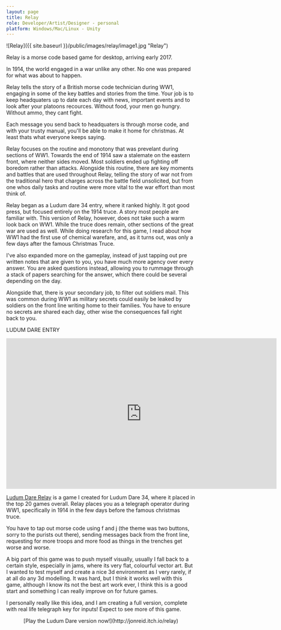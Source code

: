 ```yaml
---
layout: page
title: Relay
role: Developer/Artist/Designer - personal
platform: Windows/Mac/Linux - Unity
---
```


![Relay]({{ site.baseurl }}/public/images/relay/image1.jpg "Relay")

Relay is a morse code based game for desktop, arriving early 2017.

In 1914, the world engaged in a war unlike any other. No one was prepared for what was about to happen. 

Relay tells the story of a British morse code technician during WW1, engaging in some of the key battles and stories from the time. Your job is to keep headquaters up to date each day with news, important events and to look after your platoons recources. Without food, your men go hungry. Without ammo, they cant fight. 

Each message you send back to headquaters is through morse code, and with your trusty manual, you'll be able to make it home for christmas. At least thats what everyone keeps saying. 

Relay focuses on the routine and monotony that was prevelant during sections of WW1. Towards the end of 1914 saw a stalemate on the eastern front, where neither sides moved. Most soldiers ended up fighting off boredom rather than attacks. Alongside this routine, there are key moments and battles that are used throughout Relay, telling the story of war not from the traditional hero that charges across the battle field unsolicited, but from one whos daily tasks and routine were more vital to the war effort than most think of.

Relay began as a Ludum dare 34 entry, where it ranked highly. It got good press, but focused entirely on the 1914 truce. A story most people are familiar with. This version of Relay, however, does not take such a warm look back on WW1. While the truce does remain, other sections of the great war are used as well. While doing research for this game, I read about how WW1 had the first use of chemical warefare, and, as it turns out, was only a few days after the famous Christmas Truce. 

I've also expanded more on the gameplay, instead of just tapping out pre written notes that are given to you, you have much more agency over every answer. You are asked questions instead, allowing you to rummage through a stack of papers searching for the answer, which there could be several depending on the day.

Alongside that, there is your secondary job, to filter out soldiers mail. This was common during WW1 as military secrets could easily be leaked by soldiers on the front line writing home to their families. You have to ensure no secrets are shared each day, other wise the consequences fall right back to you.

LUDUM DARE ENTRY

<iframe width="720" height="400" src="https://www.youtube.com/embed/dr5cJkPcAmQ" frameborder="0" allowfullscreen></iframe>

[Ludum Dare Relay](http://jonreid.itch.io/relay) is a game I created for Ludum Dare 34, where it placed in the top 20 games overall. Relay places you as a telegraph operator during WW1, specifically in 1914 in the few days before the famous christmas truce.

You have to tap out morse code using f and j (the theme was two buttons, sorry to the purists out there), sending messages back from the front line, requesting for more troops and more food as things in the trenches get worse and worse.

A big part of this game was to push myself visually, usually I fall back to a certain style, especially in jams, where its very flat, colourful vector art. But I wanted to test myself and create a nice 3d environment as I very rarely, if at all do any 3d modelling. It was hard, but I think it works well with this game, although I know its not the best art work ever, I think this is a good start and something I can really improve on for future games.

I personally really like this idea, and I am creating a full version, complete with real life telegraph key for inputs! Expect to see more of this game.

<center>
[Play the Ludum Dare version now!](http://jonreid.itch.io/relay) 
</center>